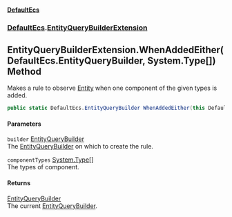 #### [DefaultEcs](./index.md 'index')
### [DefaultEcs](./DefaultEcs.md 'DefaultEcs').[EntityQueryBuilderExtension](./DefaultEcs-EntityQueryBuilderExtension.md 'DefaultEcs.EntityQueryBuilderExtension')
## EntityQueryBuilderExtension.WhenAddedEither(DefaultEcs.EntityQueryBuilder, System.Type[]) Method
Makes a rule to observe [Entity](./DefaultEcs-Entity.md 'DefaultEcs.Entity') when one component of the given types is added.  
```csharp
public static DefaultEcs.EntityQueryBuilder WhenAddedEither(this DefaultEcs.EntityQueryBuilder builder, params System.Type[] componentTypes);
```
#### Parameters
<a name='DefaultEcs-EntityQueryBuilderExtension-WhenAddedEither(DefaultEcs-EntityQueryBuilder_System-Type--)-builder'></a>
`builder` [EntityQueryBuilder](./DefaultEcs-EntityQueryBuilder.md 'DefaultEcs.EntityQueryBuilder')  
The [EntityQueryBuilder](./DefaultEcs-EntityQueryBuilder.md 'DefaultEcs.EntityQueryBuilder') on which to create the rule.  
  
<a name='DefaultEcs-EntityQueryBuilderExtension-WhenAddedEither(DefaultEcs-EntityQueryBuilder_System-Type--)-componentTypes'></a>
`componentTypes` [System.Type](https://docs.microsoft.com/en-us/dotnet/api/System.Type 'System.Type')[[]](https://docs.microsoft.com/en-us/dotnet/api/System.Array 'System.Array')  
The types of component.  
  
#### Returns
[EntityQueryBuilder](./DefaultEcs-EntityQueryBuilder.md 'DefaultEcs.EntityQueryBuilder')  
The current [EntityQueryBuilder](./DefaultEcs-EntityQueryBuilder.md 'DefaultEcs.EntityQueryBuilder').  
